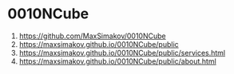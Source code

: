 # 0010NCube
1. <https://github.com/MaxSimakov/0010NCube>
2. <https://maxsimakov.github.io/0010NCube/public>
3. <https://maxsimakov.github.io/0010NCube/public/services.html>
4. <https://maxsimakov.github.io/0010NCube/public/about.html>
